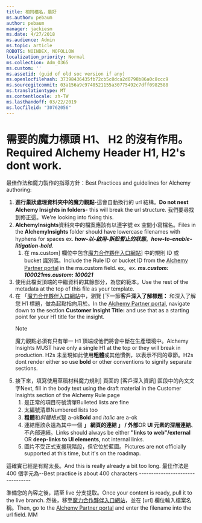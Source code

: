 ```yaml
---
title: 相同檔名，最好
ms.author: pebaum
author: pebaum
manager: jackiesm
ms.date: 4/27/2018
ms.audience: Admin
ms.topic: article
ROBOTS: NOINDEX, NOFOLLOW
localization_priority: Normal
ms.collection: Adm_O365
ms.custom: ''
ms.assetid: (guid of old soc version if any)
ms.openlocfilehash: 37398436435fb72cb5c8dca2d0798b86a0c8ccc9
ms.sourcegitcommit: 03a156a9c9740521155a30775492c7dff0982588
ms.translationtype: MT
ms.contentlocale: zh-TW
ms.lasthandoff: 03/22/2019
ms.locfileid: "30762056"
---
```

# <a name="required-alchemy-header-h1-h2s-dont-work"></a><span data-ttu-id="b4774-102">需要的魔力標頭 H1、 H2 的沒有作用。</span><span class="sxs-lookup"><span data-stu-id="b4774-102">Required Alchemy Header H1, H2's dont work.</span></span>
<span data-ttu-id="b4774-103">最佳作法和魔力製作的指導方針：</span><span class="sxs-lookup"><span data-stu-id="b4774-103">Best Practices and guidelines for Alchemy authoring:</span></span>

1. <span data-ttu-id="b4774-104">**進行巢狀處理資料夾中的魔力觀點**-這會自動換行的 url 結構。</span><span class="sxs-lookup"><span data-stu-id="b4774-104">**Do not nest Alchemy Insights in folders**- this will break the url structure.</span></span> <span data-ttu-id="b4774-105">我們要尋找到修正這。</span><span class="sxs-lookup"><span data-stu-id="b4774-105">We're looking into fixing this.</span></span>
1. <span data-ttu-id="b4774-106">**AlchemyInsights**資料夾中的檔案應該有以連字號 ex 空間小寫檔名。</span><span class="sxs-lookup"><span data-stu-id="b4774-106">Files in the **AlchemyInsights** folder should have lowercase filenames with hyphens for spaces ex.</span></span> <span data-ttu-id="b4774-107">***how-以-啟用-訴訟暫止的狀態***。</span><span class="sxs-lookup"><span data-stu-id="b4774-107">***how-to-enable-litigation-hold***.</span></span>
    1. <span data-ttu-id="b4774-108">在 ms.custom] 欄位中包含[魔力合作夥伴入口網站](https://alchemyportal.azurewebsites.net)] 中的規則 ID 或 bucket 識別碼。</span><span class="sxs-lookup"><span data-stu-id="b4774-108">Include the Rule ID or bucket ID from the [Alchemy Partner portal](https://alchemyportal.azurewebsites.net) in the ms.custom field.</span></span> <span data-ttu-id="b4774-109">ex。</span><span class="sxs-lookup"><span data-stu-id="b4774-109">ex.</span></span> <span data-ttu-id="b4774-110">***ms.custom: 100021***</span><span class="sxs-lookup"><span data-stu-id="b4774-110">***ms.custom: 100021***</span></span>
1. <span data-ttu-id="b4774-111">使用此檔案頂端的中繼資料的其餘部分，為您的範本。</span><span class="sxs-lookup"><span data-stu-id="b4774-111">Use the rest of the metadata at the top of this file as your template.</span></span>
1. <span data-ttu-id="b4774-112">在 「[魔力合作夥伴入口網站](https://alchemyportal.azurewebsites.net)中，瀏覽 [下一節**客戶深入了解標題：** 和深入了解您 H1 標題，做為起點指向用於。</span><span class="sxs-lookup"><span data-stu-id="b4774-112">In the [Alchemy Partner portal](https://alchemyportal.azurewebsites.net), navigate down to the section **Customer Insight Title:** and use that as a starting point for your H1 title for the insight.</span></span> 
    > [!NOTE]
    > <span data-ttu-id="b4774-113">魔力觀點必須有只有單一 H1 頂端或他們將會中斷在生產環境中。</span><span class="sxs-lookup"><span data-stu-id="b4774-113">Alchemy Insights MUST have only a single H1 at the top or they will break in production.</span></span> <span data-ttu-id="b4774-114">H2s 未呈現如此使用**粗體**或其他慣例，以表示不同的章節。</span><span class="sxs-lookup"><span data-stu-id="b4774-114">H2s dont render either so use **bold** or other conventions to signify separate sections.</span></span>
1. <span data-ttu-id="b4774-115">接下來，填寫使用草稿材料魔力規則] 頁面的 [客戶深入資訊] 區段中的內文文字</span><span class="sxs-lookup"><span data-stu-id="b4774-115">Next, fill in the body text using the draft material in the Customer Insights section of the Alchemy Rule page</span></span>
    1. <span data-ttu-id="b4774-116">是正常的項目符號清單</span><span class="sxs-lookup"><span data-stu-id="b4774-116">Bulleted lists are fine</span></span>
    1. <span data-ttu-id="b4774-117">太編號清單</span><span class="sxs-lookup"><span data-stu-id="b4774-117">Numbered lists too</span></span>
    1. <span data-ttu-id="b4774-118">**粗體**和*斜體格式*是 a-ok</span><span class="sxs-lookup"><span data-stu-id="b4774-118">**Bold** and *italic* are a-ok</span></span>
    1. <span data-ttu-id="b4774-119">連結應該永遠為其中一個 **」 網頁的連結 」 / 外部**OR **UI 元素的深層連結**、 不內部連結。</span><span class="sxs-lookup"><span data-stu-id="b4774-119">Links should always be either **"links to web"/external** OR **deep-links to UI elements**, not internal links.</span></span>
    1. <span data-ttu-id="b4774-120">圖片不受正式支援現階段，但它位於藍圖。</span><span class="sxs-lookup"><span data-stu-id="b4774-120">Pictures are not officially supported at this time, but it's on the roadmap.</span></span>

<span data-ttu-id="b4774-121">這確實已經是有點太長。</span><span class="sxs-lookup"><span data-stu-id="b4774-121">And this is really already a bit too long.</span></span> <span data-ttu-id="b4774-122">最佳作法是 400 個字元為--</span><span class="sxs-lookup"><span data-stu-id="b4774-122">Best practice is about 400 characters ---------------------------------</span></span>

<span data-ttu-id="b4774-123">準備您的內容之後，請至 live 分支提取。</span><span class="sxs-lookup"><span data-stu-id="b4774-123">Once your content is ready, pull it to the live branch.</span></span> <span data-ttu-id="b4774-124">然後，移至[魔力合作夥伴入口網站](https://alchemyportal.azurewebsites.net)，並在 [url] 欄位輸入檔案名稱。</span><span class="sxs-lookup"><span data-stu-id="b4774-124">Then, go to the [Alchemy Partner portal](https://alchemyportal.azurewebsites.net) and enter the filename into the url field.</span></span> <span data-ttu-id="b4774-125">M</span><span class="sxs-lookup"><span data-stu-id="b4774-125">M</span></span>
